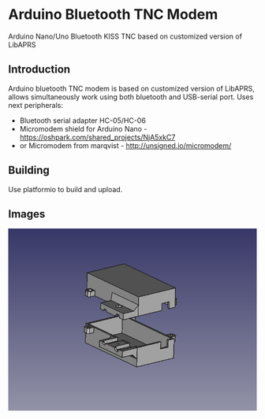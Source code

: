 Arduino Bluetooth TNC Modem
===========================
Arduino Nano/Uno Bluetooth KISS TNC based on customized version of LibAPRS

Introduction
------------
Arduino bluetooth TNC modem is based on customized version of LibAPRS, allows 
simultaneously work using both bluetooth and USB-serial port. Uses next
peripherals:

 * Bluetooth serial adapter HC-05/HC-06
 * Micromodem shield for Arduino Nano - https://oshpark.com/shared_projects/NjA5xkC7
 * or Micromodem from marqvist - http://unsigned.io/micromodem/

Building
------------
Use platformio to build and upload.

Images
-------
![alt text](extras/images/cad.png)

